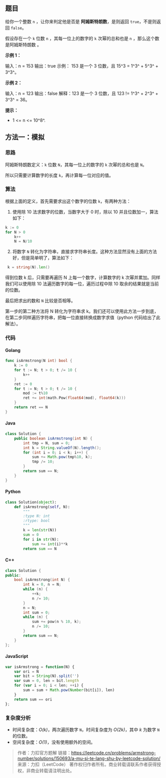 ## 题目

给你一个整数 `n` ，让你来判定他是否是 **阿姆斯特朗数**，是则返回 `true`，不是则返回 `false`。

假设存在一个 `k` 位数 `n` ，其每一位上的数字的 `k` 次幂的总和也是 `n` ，那么这个数是阿姆斯特朗数 。

 

**示例 1：**

输入：n = 153
输出：true
示例： 
153 是一个 3 位数，且 15^3 = 1^3^ + 5^3^ + 3^3^。



**示例 2：**

输入：n = 123
输出：false
解释：123 是一个 3 位数，且 123 != 1^3^ + 2^3^ + 3^3^ = 36。



**提示：**

- 1 <= n <= 10^8^.

## 方法一：模拟

### 思路

阿姆斯特朗数定义：`k` 位数 `N`，其每一位上的数字的 `k` 次幂的总和也是 `N`。

所以只需要计算数字的长度 `k`，再计算每一位对应的值。

### 算法

根据上面的定义，首先需要求出这个数字的位数 `k`，有两种方法：

1. 使用除 10 法求数字的位数，当数字大于 0 时，除以 10 并且位数加一，算法如下：

```go
k := 0
for N > 0
    k++
    N = N/10
```

2. 将数字 `N` 转化为字符串，直接求字符串长度。这种方法显然没有上面的方法好，但是简单明了，算法如下：

```go
 k = string(N).len()
```

得到位数 k 后，只需要再遍历 N 上每一个数字，计算数字的 k 次幂并累加。同样我们可以使用除 10 法遍历数字的每一位，遍历过程中除 10 取余的结果就是当前的位数。

最后把求出的数和 `N` 比较是否相等。

第一步的第二种方法将 N 转化为字符串求 k。我们还可以使用此方法一步到底，在第二步同样遍历字符串，把每一位直接转换成数字求值（python 代码给出了此解法）。

### 代码

#### Golang

```go
func isArmstrong(N int) bool {
    k := 0
    for t := N; t > 0; t /= 10 {
        k++
    }
    ret := 0
    for t := N; t > 0; t /= 10 {
        mod := t%10
        ret += int(math.Pow(float64(mod), float64(k)))
    }
    return ret == N
}
```

#### Java

```java
class Solution {
    public boolean isArmstrong(int N) {
        int tmp = N, sum = 0;
        int k = String.valueOf(N).length();
        for (int i = 0; i < k; i++) {
            sum += Math.pow(tmp%10, k);
            tmp /= 10;
        }
        return sum == N;
    }
}
```

#### Python

```python
class Solution(object):
    def isArmstrong(self, N):
        """
        :type N: int
        :rtype: bool
        """
        k = len(str(N))
        sum = 0
        for i in str(N):
            sum += int(i)**k
        return sum == N
```

#### C++

```c++
class Solution {
public:
    bool isArmstrong(int N) {
        int k = 0, n = N;
        while (n) {
            ++k;
            n /= 10;
        }
        n = N;
        int sum = 0;
        while (n) {
            sum += pow(n % 10, k);
            n /= 10;
        }
        return sum == N;
    }
};
```

#### JavaScript

```javascript
var isArmstrong = function(N) {
    var ori = N
    var bit = String(N).split('')
    var sum = 0, len = bit.length
    for (var i = 0; i < len; ++i) {
        sum = sum + Math.pow(Number(bit[i]), len)
    }
    return sum == ori
};
```

### 复杂度分析

- 时间复杂度：*O(k)*，两次遍历数字 `N`，时间复杂度为 *O(2k)*，其中 *k* 为数字 `N` 的位数。
- 空间复杂度：*O(1)*，没有使用额外的空间。

> 作者：力扣官方题解
> 链接：https://leetcode.cn/problems/armstrong-number/solutions/150693/a-mu-si-te-lang-shu-by-leetcode-solution/
> 来源：力扣（LeetCode）
> 著作权归作者所有。商业转载请联系作者获得授权，非商业转载请注明出处。